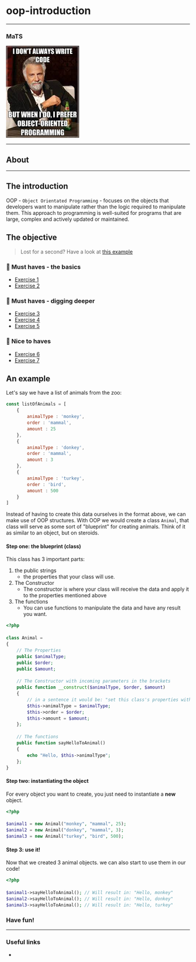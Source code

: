 # oop-introduction

---
### MaTS
![meme](meme.jpeg)

---
## About

---
## The introduction

OOP - `Object Orientated Programming` - focuses on the objects that developers want to manipulate rather than the logic required to manipulate them.
This approach to programming is well-suited for programs that are large, complex and actively updated or maintained.

## The objective

> Lost for a second? Have a look at [this example](#an-example)

### 🌱 Must haves - the basics
- [Exercise 1](exercise_1_classes.php)
- [Exercise 2](exercise_2_extending.php)

### 🌱 Must haves - digging deeper
- [Exercise 3](exercise_3_private.php)
- [Exercise 4](exercise_4_protected.php)
- [Exercise 5](exercise_5_public.php)

### 🌼 Nice to haves
- [Exercise 6](exercise_6_const.php)
- [Exercise 7](exercise_7_static.php)

## An example

Let's say we have a list of animals from the zoo:
```js
const listOfAnimals = [
    {
        animalType : 'monkey',
        order : 'mammal',
        amount : 25
    },
    {
        animalType : 'donkey',
        order : 'mammal',
        amount : 3
    },
    {
        animalType : 'turkey',
        order : 'bird',
        amount : 500
    }
]
```

Instead of having to create this data ourselves in the format above, we can make use of OOP structures.
With OOP we would create a class `Animal`, that class will serve as some sort of "blueprint" for creating animals.
Think of it as similar to an object, but on steroids.

#### Step one: the blueprint (class)

This class has 3 important parts:
1. the public strings
    - the properties that your class will use.
2. The Constructor
    - The constructor is where your class will receive the data and apply it to the properties mentioned above
3. The functions
    - You can use functions to manipulate the data and have any result you want.

```php
<?php

class Animal = 
{
    // The Properties
    public $animalType;
    public $order;
    public $amount;
    
    // The Constructor with incoming parameters in the brackets
    public function __construct($animalType, $order, $amount)
    {
        // in a sentence it would be: "set this class's properties with the same value as the incoming parameters"
        $this->animalType = $animalType;
        $this->order = $order;
        $this->amount = $amount;
    };
    
    // The functions
    public function sayHelloToAnimal()
    {
        echo "Hello, $this->animalType";
    };
}
```
#### Step two: instantiating the object

For every object you want to create, you just need to instantiate a **new** object.

```php
<?php

$animal1 = new Animal("monkey", "mammal", 25);
$animal2 = new Animal("donkey", "mammal", 3);
$animal3 = new Animal("turkey", "bird", 500);
```
#### Step 3: use it!

Now that we created 3 animal objects. we can also start to use them in our code!

```php
<?php

$animal1->sayHelloToAnimal(); // Will result in: "Hello, monkey"
$animal2->sayHelloToAnimal(); // Will result in: "Hello, donkey"
$animal3->sayHelloToAnimal(); // Will result in: "Hello, turkey"
```

### Have fun!

---
### Useful links
* 
